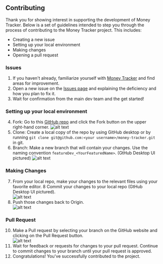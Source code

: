 ## Contributing

Thank you for showing interest in supporting the development of Money Tracker. Below is a set of guidelines intended to step you through the process of contributing to the Money Tracker project. This includes:
* Creating a new issue 
* Setting up your local environment 
* Making changes 
* Opening a pull request 

### Issues

1.  If you haven't already, familiarize yourself with [Money Tracker](https://moneytracker.cc/) and find areas for improvement.    
2.  Open a new issue on the [Issues page](https://github.com/jtran8/money-tracker-a2/issues) and explaining the deficiency and how you plan to fix it.
3.  Wait for confirmation from the main dev team and the get started!

### Setting up your local environment

4.	Fork: Go to this [GitHub repo](https://github.com/jtran8/money-tracker-a2) and click the Fork button on the upper right-hand corner.
    ![alt text](https://i.imgur.com/ZwaEQOl.png)
5.	Clone: Create a local copy of the repo by using GitHub desktop or by running 
    ```git clone git@github.com:<your username>/money-tracker.git``` in git.
6.	Branch: Make a new branch that will contain your changes. Use the naming convention ```featureDev_<YourFeaturedName>```. (GtHub Desktop UI pictured)
    ![alt text](https://i.imgur.com/lFapQOL.png)
    
### Making Changes

7.	From your local repo, make your changes to the relevant files using your favorite editor.
8	Commit your changes to your local repo (GtHub Desktop UI pictured).  
    ![alt text](https://i.imgur.com/thnemi8.png)
9.  Push those changes back to Origin.  
    ![alt text](https://i.imgur.com/5DRKX1x.png)

### Pull Request

10. Make a Pull request by selecting your branch on the GitHub website and clicking on the Pull Request button.  
    ![alt text](https://i.imgur.com/6ZcGpcc.png)
11. Wait for feedback or requests for changes to your pull request. Continue to commit changes to your branch until your pull request is approved.
12. Congratulations! You've successfully contributed to the project.
